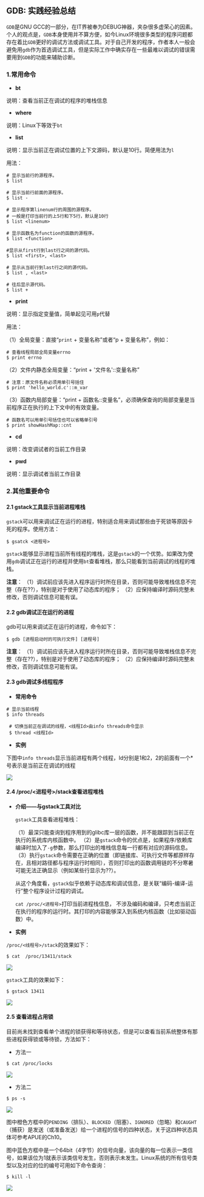 ## GDB: 实践经验总结

`GDB`是GNU GCC的一部分，在IT界被奉为DEBUG神器，夹杂很多虚荣心的因素。个人的观点是，`GDB`本身使用并不算方便，如今Linux环境很多类型的程序问题都存在着比`GDB`更好的调试方法或调试工具。对于自己开发的程序，作者本人一般会避免用`gdb`作为首选调试工具，但是实际工作中确实存在一些最难以调试的错误需要用到`GDB`的功能来辅助诊断。

### 1.常用命令

* **bt**

说明：查看当前正在调试的程序的堆栈信息

* **where**

说明：Linux下等效于`bt`

* **list**

说明：显示当前正在调试位置的上下文源码，默认是10行。简便用法为`l`

用法：

```sehll
# 显示当前行的源程序。
$ list

# 显示当前行前面的源程序。
$ list -

# 显示程序第linenum行的周围的源程序。
# 一般是打印当前行的上5行和下5行，默认是10行
$ list <linenum>

# 显示函数名为function的函数的源程序。
$ list <function>

#显示从first行到last行之间的源代码。
$ list <first>, <last>

# 显示从当前行到last行之间的源代码。
$ list , <last>

# 往后显示源代码。
$ list +
```

* **print**

说明：显示指定变量值，简单起见可用`p`代替

用法：

（1）全局变量：直接“`print` + 变量名称”或者“p + 变量名称”，例如：

```shell
# 查看线程局部全局变量errno
$ print errno
```

（2）文件内静态全局变量：“print + '文件名'::变量名称”

```shell
# 注意：原文件名称必须用单引号括住
$ print 'hello_world.c'::m_var
```

（3）函数内局部变量：“print + 函数名::变量名”，必须确保查询的局部变量是当前程序正在执行的上下文中的有效变量。

```shell
# 函数名可以用单引号括住也可以省略单引号
$ print showHashMap::cnt
```

* **cd**

说明：改变调试者的当前工作目录

* **pwd**

说明：显示调试者当前工作目录

### 2.其他重要命令

#### 2.1 gstack工具显示当前进程堆栈

`gstack`可以用来调试正在运行的进程，特别适合用来调试那些由于死锁等原因卡死的程序。使用方法：

```shell
$ gsatck <进程号>
```

`gstack`能够显示进程当前所有线程的堆栈，这是`gstack`的一个优势。如果改为使用`gdb`调试正在运行的进程并使用`bt`查看堆栈，那么只能看到当前调试的线程的堆栈。

**注意**：
（1）调试前应该先进入程序运行时所在目录，否则可能导致堆栈信息不完整（存在??），特别是对于使用了动态库的程序；
（2）应保持编译时源码完整未修改，否则调试信息可能有误。

#### 2.2 gdb调试正在运行的进程

gdb可以用来调试正在运行的进程，命令如下：

```shell
$ gdb [进程启动时的可执行文件] [进程号]
```

**注意**：
（1）调试前应该先进入程序运行时所在目录，否则可能导致堆栈信息不完整（存在??），特别是对于使用了动态库的程序；
（2）应保持编译时源码完整未修改，否则调试信息可能有误。

#### 2.3 gdb调试多线程程序

* **常用命令**

```shell
# 显示当前线程
$ info threads

 # 切换当前正在调试的线程，<线程Id>由info threads命令显示
 $ thread <线程Id> 
 ```
 
 * **实例**

下图中`info threads`显示当前进程有两个线程，Id分别是1和2，2的前面有一个*号表示是当前正在调试的线程

![](/assets/c019_010.jpg)
 
 #### 2.4 /proc/<进程号>/stack查看进程堆栈

* **介绍——与gstack工具对比**
  
  `gstack`工具查看进程堆栈：
  
  （1）最深只能查询到程序用到的glibc库一层的函数，并不能跟踪到当前正在执行的系统库内核函数中。
  （2）是`gstack`命令的优点是，如果程序/依赖库编译时加入了`-g`参数，那么打印出的堆栈信息每一行都有对应的源码信息。
  （3）执行`gstack`命令需要在正确的位置（即链接库、可执行文件等都原样存在，且相对路径都与程序运行时相同），否则打印出的函数调用链的不分寒暑可能无法正确显示（例如某些行显示为??）。

  从这个角度看，`gstack`似乎依赖于动态库和调试信息，是关联“编码-编译-运行”整个程序设计过程的调试。
  
   `cat /proc/<进程号>`打印当前进程栈信息， 不涉及编码和编译，只考虑当前正在执行的程序的运行时。其打印的内容能够深入到系统内核函数（比如驱动函数）中。

* **实例**

`/proc/<线程号>/stack`的效果如下：

```shell
$ cat  /proc/13411/stack
```

![](/assets/c019_011.png)

`gstack`工具的效果如下：

```shell
$ gstack 13411
```

![](/assets/c019_012.png)

#### 2.5 查看进程占用锁

目前尚未找到查看单个进程的锁获得和等待状态，但是可以查看当前系统整体有那些进程获得锁或等待锁，方法如下：

* 方法一

```shell
$ cat /proc/locks
```

![](/assets/c019_013.PNG)

* 方法二

```shell
$ ps -s
```

![](/assets/c019_014.png)

图中橙色方框中的`PENDING`（排队）、`BLOCKED`（阻塞）、`IGNORED`（忽略）和`CAUGHT`（捕获）是发送（或准备发送）给一个进程的信号的四种状态，关于这四种状态具体可参考APUE的Ch10。

图中蓝色方框中是一个64bit（4字节）的信号向量，该向量的每一位表示一类信号，如果该位为1就表示该类信号发生，否则表示未发生。Linux系统的所有信号类型以及对应的位的编号可用如下命令查询：

```shell
$ kill -l
```

![](/assets/c019_015.PNG)
